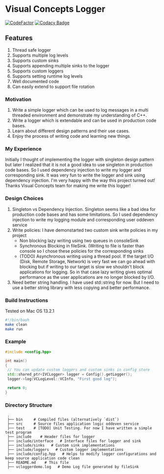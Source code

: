 
# Visual Concepts Logger

[![CodeFactor](https://www.codefactor.io/repository/github/anishellore/vclogger/badge)](https://www.codefactor.io/repository/github/anishellore/vclogger)
[![Codacy Badge](https://app.codacy.com/project/badge/Grade/81628150fc744467b8df864879318137)](https://www.codacy.com/gh/AnishEllore/vclogger/dashboard?utm_source=github.com&amp;utm_medium=referral&amp;utm_content=AnishEllore/vclogger&amp;utm_campaign=Badge_Grade)

## Features

1. Thread safe logger
2. Supports multiple log levels
3. Supports custom sinks
4. Supports appending multiple sinks to the logger
5. Supports custom loggers
6. Supports setting runtime log levels
7. Well documented code
8. Can easily extend to support file rotation

### Motivation

1. Write a simple logger which can be used to log messages in a multi threaded environment and demonstrate my understanding of C++.
2. Write a logger which is extendable and can be used in production code bases.
3. Learn about different design patterns and their use cases.
4. Enjoy the process of writing code and learning new things.

### My Experience

Initially I thought of implementing the logger with singleton design pattern but later I realized that it is not a good idea to use singleton in production code bases. So I used dependency injection to write my logger and corresponding sink. It was very fun to write the logger and sink using dependency injection. I'm very happy with the way this project turned out! Thanks Visual Concepts team for making me write this logger!

### Design Choices

1. Singleton vs Dependency Injection. Singleton seems like a bad idea for production code bases and has some limitations. So I used dependency injection to write my logging module and corresponding user oddeven service
2. Write policies: I have demonstarted two custom sink write policies in my project
    - Non blocking lazy writing using two queues in consoleSink
    - Synchronous Blocking in fileSink. (Writing to file is faster than console so I chose these policies for the corresponding sinks
    - (TODO) Asynchronous writing using a thread pool.
If the target I/O (Disk, Remote Storage, Network) is very fast we can go ahead with blocking but if writing to our target is slow we shouldn't block applications for logging. So in that case lazy writing gives optimal performance as the user applications are no longer blocked by I/O.
3. Need better string handling. I have used std::string for now. But I need to use a better string library with less copying and better performance.

### Build Instructions

Tested on Mac OS 13.2.1

```bash
#!/bin/bash
make clean
make run
```

### Example

```cpp
#include <config.hpp>

int main()
{
 // You can update custom loggers and custom sinks in config store
 std::shared_ptr<IVCLogger> logger = Config().getLogger();
 logger->log(VCLogLevel::VCInfo, "First good log");

 return 0;
}
```

### Directory Structure

```text
 .
 ├── bin     # Compiled files (alternatively `dist`)
 ├── src     # Source files application logic oddeven service
 ├── test    # [TODO] Unit Testing. For now I have written a simple test program
 ├── include    # Header files for logger
 ├── include/interface   # Interface files for logger and sink
 ├── include/sinks   # Custom sink implementations
 ├── include/loggers   # Custom logger implementations
 ├── include/config.hpp   # Helps to modify logger configurations and keep source application code clean
 ├── README.md    # This file
 ├── vcloggerdemo.log   # Demo Log file generated by fileSink
```
